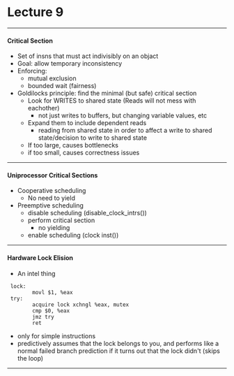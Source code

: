 <h1>Lecture 9</h1>

---

<h4>Critical Section</h4>

  * Set of insns that must act indivisibly on an objact
  * Goal: allow temporary inconsistency
  * Enforcing:
      - mutual exclusion
      - bounded wait (fairness)
  * Goldilocks principle: find the minimal (but safe) critical section
      - Look for WRITES to shared state (Reads will not mess with eachother)
          + not just writes to buffers, but changing variable values, etc
      - Expand them to include dependent reads
          + reading from shared state in order to affect a write to shared state/decision to write to shared state
      - If too large, causes bottlenecks
      - if too small, causes correctness issues

---

<h4>Uniprocessor Critical Sections</h4>

  * Cooperative scheduling
      - No need to yield
  * Preemptive scheduling
      - disable scheduling (disable_clock_intrs())
      - perform critical section
          + no yielding
      - enable scheduling (clock inst())

---

<h4>Hardware Lock Elision</h4>

  * An intel thing

```
 lock:      
        movl $1, %eax
 try:       
        acquire lock xchngl %eax, mutex
        cmp $0, %eax
        jmz try
        ret
```

  * only for simple instructions
  * predictively assumes that the lock belongs to you, and performs like a normal failed branch prediction if it turns out that the lock didn't (skips the loop)

---
 
